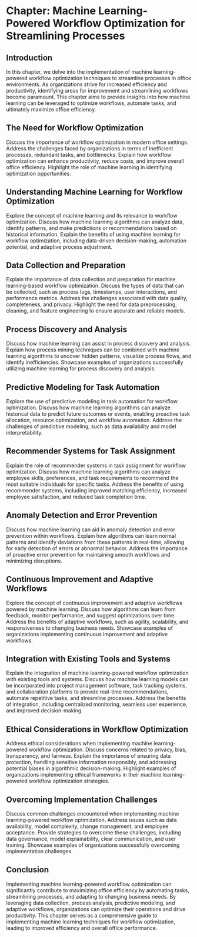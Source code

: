Chapter: Machine Learning-Powered Workflow Optimization for Streamlining Processes
==================================================================================

Introduction
------------

In this chapter, we delve into the implementation of machine learning-powered workflow optimization techniques to streamline processes in office environments. As organizations strive for increased efficiency and productivity, identifying areas for improvement and streamlining workflows become paramount. This chapter aims to provide insights into how machine learning can be leveraged to optimize workflows, automate tasks, and ultimately maximize office efficiency.

The Need for Workflow Optimization
----------------------------------

Discuss the importance of workflow optimization in modern office settings. Address the challenges faced by organizations in terms of inefficient processes, redundant tasks, and bottlenecks. Explain how workflow optimization can enhance productivity, reduce costs, and improve overall office efficiency. Highlight the role of machine learning in identifying optimization opportunities.

Understanding Machine Learning for Workflow Optimization
--------------------------------------------------------

Explore the concept of machine learning and its relevance to workflow optimization. Discuss how machine learning algorithms can analyze data, identify patterns, and make predictions or recommendations based on historical information. Explain the benefits of using machine learning for workflow optimization, including data-driven decision-making, automation potential, and adaptive process adjustment.

Data Collection and Preparation
-------------------------------

Explain the importance of data collection and preparation for machine learning-based workflow optimization. Discuss the types of data that can be collected, such as process logs, timestamps, user interactions, and performance metrics. Address the challenges associated with data quality, completeness, and privacy. Highlight the need for data preprocessing, cleaning, and feature engineering to ensure accurate and reliable models.

Process Discovery and Analysis
------------------------------

Discuss how machine learning can assist in process discovery and analysis. Explain how process mining techniques can be combined with machine learning algorithms to uncover hidden patterns, visualize process flows, and identify inefficiencies. Showcase examples of organizations successfully utilizing machine learning for process discovery and analysis.

Predictive Modeling for Task Automation
---------------------------------------

Explore the use of predictive modeling in task automation for workflow optimization. Discuss how machine learning algorithms can analyze historical data to predict future outcomes or events, enabling proactive task allocation, resource optimization, and workflow automation. Address the challenges of predictive modeling, such as data availability and model interpretability.

Recommender Systems for Task Assignment
---------------------------------------

Explain the role of recommender systems in task assignment for workflow optimization. Discuss how machine learning algorithms can analyze employee skills, preferences, and task requirements to recommend the most suitable individuals for specific tasks. Address the benefits of using recommender systems, including improved matching efficiency, increased employee satisfaction, and reduced task completion time.

Anomaly Detection and Error Prevention
--------------------------------------

Discuss how machine learning can aid in anomaly detection and error prevention within workflows. Explain how algorithms can learn normal patterns and identify deviations from these patterns in real-time, allowing for early detection of errors or abnormal behavior. Address the importance of proactive error prevention for maintaining smooth workflows and minimizing disruptions.

Continuous Improvement and Adaptive Workflows
---------------------------------------------

Explore the concept of continuous improvement and adaptive workflows powered by machine learning. Discuss how algorithms can learn from feedback, monitor performance, and suggest optimizations over time. Address the benefits of adaptive workflows, such as agility, scalability, and responsiveness to changing business needs. Showcase examples of organizations implementing continuous improvement and adaptive workflows.

Integration with Existing Tools and Systems
-------------------------------------------

Explain the integration of machine learning-powered workflow optimization with existing tools and systems. Discuss how machine learning models can be incorporated into project management software, task tracking systems, and collaboration platforms to provide real-time recommendations, automate repetitive tasks, and streamline processes. Address the benefits of integration, including centralized monitoring, seamless user experience, and improved decision-making.

Ethical Considerations in Workflow Optimization
-----------------------------------------------

Address ethical considerations when implementing machine learning-powered workflow optimization. Discuss concerns related to privacy, bias, transparency, and fairness. Explain the importance of ensuring data protection, handling sensitive information responsibly, and addressing potential biases in algorithmic decision-making. Highlight examples of organizations implementing ethical frameworks in their machine learning-powered workflow optimization strategies.

Overcoming Implementation Challenges
------------------------------------

Discuss common challenges encountered when implementing machine learning-powered workflow optimization. Address issues such as data availability, model complexity, change management, and employee acceptance. Provide strategies to overcome these challenges, including data governance, model explainability, clear communication, and user training. Showcase examples of organizations successfully overcoming implementation challenges.

Conclusion
----------

Implementing machine learning-powered workflow optimization can significantly contribute to maximizing office efficiency by automating tasks, streamlining processes, and adapting to changing business needs. By leveraging data collection, process analysis, predictive modeling, and adaptive workflows, organizations can optimize their operations and drive productivity. This chapter serves as a comprehensive guide to implementing machine learning techniques for workflow optimization, leading to improved efficiency and overall office performance.
